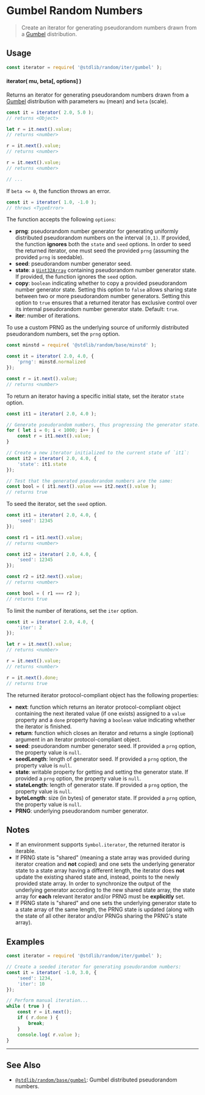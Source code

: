 <!--

@license Apache-2.0

Copyright (c) 2018 The Stdlib Authors.

Licensed under the Apache License, Version 2.0 (the "License");
you may not use this file except in compliance with the License.
You may obtain a copy of the License at

   http://www.apache.org/licenses/LICENSE-2.0

Unless required by applicable law or agreed to in writing, software
distributed under the License is distributed on an "AS IS" BASIS,
WITHOUT WARRANTIES OR CONDITIONS OF ANY KIND, either express or implied.
See the License for the specific language governing permissions and
limitations under the License.

-->

# Gumbel Random Numbers

> Create an iterator for generating pseudorandom numbers drawn from a [Gumbel][gumbel] distribution.

<section class="usage">

## Usage

```javascript
const iterator = require( '@stdlib/random/iter/gumbel' );
```

#### iterator( mu, beta\[, options] )

Returns an iterator for generating pseudorandom numbers drawn from a [Gumbel][gumbel] distribution with parameters `mu` (mean) and `beta` (scale).

```javascript
const it = iterator( 2.0, 5.0 );
// returns <Object>

let r = it.next().value;
// returns <number>

r = it.next().value;
// returns <number>

r = it.next().value;
// returns <number>

// ...
```

If `beta <= 0`, the function throws an error.

<!-- run throws: true -->

```javascript
const it = iterator( 1.0, -1.0 );
// throws <TypeError>
```

The function accepts the following `options`:

-   **prng**: pseudorandom number generator for generating uniformly distributed pseudorandom numbers on the interval `[0,1)`. If provided, the function **ignores** both the `state` and `seed` options. In order to seed the returned iterator, one must seed the provided `prng` (assuming the provided `prng` is seedable).
-   **seed**: pseudorandom number generator seed.
-   **state**: a [`Uint32Array`][@stdlib/array/uint32] containing pseudorandom number generator state. If provided, the function ignores the `seed` option.
-   **copy**: `boolean` indicating whether to copy a provided pseudorandom number generator state. Setting this option to `false` allows sharing state between two or more pseudorandom number generators. Setting this option to `true` ensures that a returned iterator has exclusive control over its internal pseudorandom number generator state. Default: `true`.
-   **iter**: number of iterations.

To use a custom PRNG as the underlying source of uniformly distributed pseudorandom numbers, set the `prng` option.

```javascript
const minstd = require( '@stdlib/random/base/minstd' );

const it = iterator( 2.0, 4.0, {
    'prng': minstd.normalized
});

const r = it.next().value;
// returns <number>
```

To return an iterator having a specific initial state, set the iterator `state` option.

```javascript
const it1 = iterator( 2.0, 4.0 );

// Generate pseudorandom numbers, thus progressing the generator state:
for ( let i = 0; i < 1000; i++ ) {
    const r = it1.next().value;
}

// Create a new iterator initialized to the current state of `it1`:
const it2 = iterator( 2.0, 4.0, {
    'state': it1.state
});

// Test that the generated pseudorandom numbers are the same:
const bool = ( it1.next().value === it2.next().value );
// returns true
```

To seed the iterator, set the `seed` option.

```javascript
const it1 = iterator( 2.0, 4.0, {
    'seed': 12345
});

const r1 = it1.next().value;
// returns <number>

const it2 = iterator( 2.0, 4.0, {
    'seed': 12345
});

const r2 = it2.next().value;
// returns <number>

const bool = ( r1 === r2 );
// returns true
```

To limit the number of iterations, set the `iter` option.

```javascript
const it = iterator( 2.0, 4.0, {
    'iter': 2
});

let r = it.next().value;
// returns <number>

r = it.next().value;
// returns <number>

r = it.next().done;
// returns true
```

The returned iterator protocol-compliant object has the following properties:

-   **next**: function which returns an iterator protocol-compliant object containing the next iterated value (if one exists) assigned to a `value` property and a `done` property having a `boolean` value indicating whether the iterator is finished.
-   **return**: function which closes an iterator and returns a single (optional) argument in an iterator protocol-compliant object.
-   **seed**: pseudorandom number generator seed. If provided a `prng` option, the property value is `null`.
-   **seedLength**: length of generator seed. If provided a `prng` option, the property value is `null`.
-   **state**: writable property for getting and setting the generator state. If provided a `prng` option, the property value is `null`.
-   **stateLength**: length of generator state. If provided a `prng` option, the property value is `null`.
-   **byteLength**: size (in bytes) of generator state. If provided a `prng` option, the property value is `null`.
-   **PRNG**: underlying pseudorandom number generator.

</section>

<!-- /.usage -->

<section class="notes">

## Notes

-   If an environment supports `Symbol.iterator`, the returned iterator is iterable.
-   If PRNG state is "shared" (meaning a state array was provided during iterator creation and **not** copied) and one sets the underlying generator state to a state array having a different length, the iterator does **not** update the existing shared state and, instead, points to the newly provided state array. In order to synchronize the output of the underlying generator according to the new shared state array, the state array for **each** relevant iterator and/or PRNG must be **explicitly** set.
-   If PRNG state is "shared" and one sets the underlying generator state to a state array of the same length, the PRNG state is updated (along with the state of all other iterator and/or PRNGs sharing the PRNG's state array).

</section>

<!-- /.notes -->

<section class="examples">

## Examples

<!-- eslint no-undef: "error" -->

```javascript
const iterator = require( '@stdlib/random/iter/gumbel' );

// Create a seeded iterator for generating pseudorandom numbers:
const it = iterator( -1.0, 3.0, {
    'seed': 1234,
    'iter': 10
});

// Perform manual iteration...
while ( true ) {
    const r = it.next();
    if ( r.done ) {
        break;
    }
    console.log( r.value );
}
```

</section>

<!-- /.examples -->

<!-- Section for related `stdlib` packages. Do not manually edit this section, as it is automatically populated. -->

<section class="related">

* * *

## See Also

-   <span class="package-name">[`@stdlib/random/base/gumbel`][@stdlib/random/base/gumbel]</span><span class="delimiter">: </span><span class="description">Gumbel distributed pseudorandom numbers.</span>

</section>

<!-- /.related -->

<!-- Section for all links. Make sure to keep an empty line after the `section` element and another before the `/section` close. -->

<section class="links">

[gumbel]: https://en.wikipedia.org/wiki/Gumbel_distribution

[@stdlib/array/uint32]: https://github.com/stdlib-js/stdlib/tree/develop/lib/node_modules/%40stdlib/array/uint32

<!-- <related-links> -->

[@stdlib/random/base/gumbel]: https://github.com/stdlib-js/stdlib/tree/develop/lib/node_modules/%40stdlib/random/base/gumbel

<!-- </related-links> -->

</section>

<!-- /.links -->
